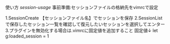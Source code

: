 
使い方						*session-usage*
事前準備:セッションファイルの格納先をvimrcで設定

1.SessionCreate 【セッションファイル名】でセッションを保存
2.SessionListで保存したセッション一覧を確認して復元したいセッションを選択してエンター
3.プラグインを無効化する場合は.vimrcに固定値を追加すること
固定値↓
let g:loaded_session = 1

